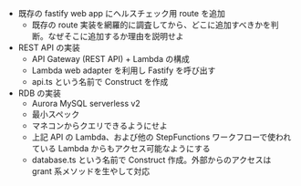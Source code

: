 - 既存の fastify web app にヘルスチェック用 route を追加
  - 既存の route 実装を網羅的に調査してから、どこに追加すべきかを判断。なぜそこに追加するか理由を説明せよ
- REST API の実装
  - API Gateway (REST API) + Lambda の構成
  - Lambda web adapter を利用し Fastify を呼び出す
  - api.ts という名前で Construct を作成
- RDB の実装
  - Aurora MySQL serverless v2
  - 最小スペック
  - マネコンからクエリできるようにせよ
  - 上記 API の Lambda、および他の StepFunctions ワークフローで使われている Lambda からもアクセス可能なようにする
  - database.ts という名前で Construct 作成。外部からのアクセスは grant 系メソッドを生やして対応
